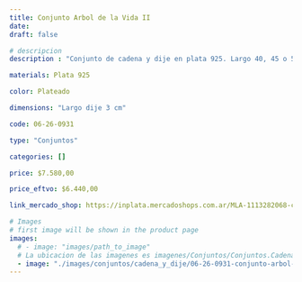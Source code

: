 ```yaml
---
title: Conjunto Arbol de la Vida II
date: 
draft: false

# descripcion
description : "Conjunto de cadena y dije en plata 925. Largo 40, 45 o 50 cm a elección."

materials: Plata 925

color: Plateado

dimensions: "Largo dije 3 cm"

code: 06-26-0931

type: "Conjuntos"

categories: []

price: $7.580,00

price_eftvo: $6.440,00

link_mercado_shop: https://inplata.mercadoshops.com.ar/MLA-1113282068-conjunto-cadena-y-dije-de-plata-arbol-de-la-vida-ii-_JM

# Images
# first image will be shown in the product page
images:
  # - image: "images/path_to_image"
  # La ubicacion de las imagenes es imagenes/Conjuntos/Conjuntos.Cadena y Dije/06-26-0931-conjunto-arbol-de-la-vida-ii
  - image: "./images/conjuntos/cadena_y_dije/06-26-0931-conjunto-arbol-de-la-vida-ii.jpg"
---
```

